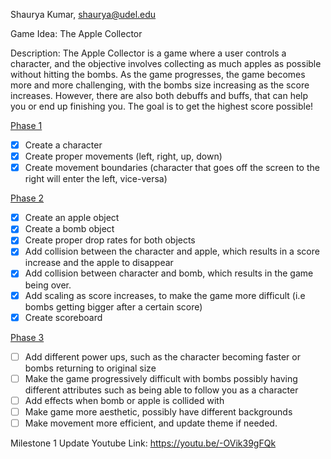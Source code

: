Shaurya Kumar, shaurya@udel.edu

Game Idea: The Apple Collector

Description: The Apple Collector is a game where a user controls a character, and the objective 
involves collecting as much apples as possible without hitting the bombs. As the game progresses,
the game becomes more and more challenging, with the bombs size increasing as the score increases. However, 
there are also both debuffs and buffs, that can help you or end up finishing you. The goal is 
to get the highest score possible!

<u>Phase 1</u>
- [X] Create a character 
- [X] Create proper movements (left, right, up, down)
- [X] Create movement boundaries (character that goes off 
   the screen to the right will enter the left, vice-versa)

<u>Phase 2</u>
- [X] Create an apple object
- [X] Create a bomb object
- [X] Create proper drop rates for both objects
- [X] Add collision between the character and apple, which 
results in a score increase and the apple to disappear
- [X] Add collision between character and bomb, which results 
in the game being over.
- [X] Add scaling as score increases, to make the game more difficult
  (i.e bombs getting bigger after a certain score)
- [X] Create scoreboard

<u>Phase 3</u>
- [ ] Add different power ups, such as the character becoming faster 
or bombs returning to original size
- [ ] Make the game progressively difficult with bombs possibly having 
different attributes such as being able to follow you as a character
- [ ] Add effects when bomb or apple is collided with
- [ ] Make game more aesthetic, possibly have different backgrounds
- [ ] Make movement more efficient, and update theme if needed.

Milestone 1 Update Youtube Link: https://youtu.be/-OVik39gFQk